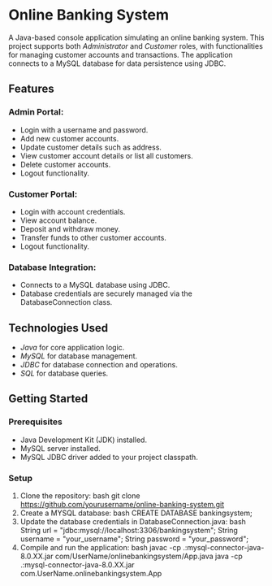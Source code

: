 # Online Banking System

A Java-based console application simulating an online banking system. This project supports both *Administrator* and *Customer* roles, with functionalities for managing customer accounts and transactions. The application connects to a MySQL database for data persistence using JDBC.

## Features

### Admin Portal:
- Login with a username and password.
- Add new customer accounts.
- Update customer details such as address.
- View customer account details or list all customers.
- Delete customer accounts.
- Logout functionality.

### Customer Portal:
- Login with account credentials.
- View account balance.
- Deposit and withdraw money.
- Transfer funds to other customer accounts.
- Logout functionality.

### Database Integration:
- Connects to a MySQL database using JDBC.
- Database credentials are securely managed via the DatabaseConnection class.

## Technologies Used
- *Java* for core application logic.
- *MySQL* for database management.
- *JDBC* for database connection and operations.
- *SQL* for database queries.

## Getting Started

### Prerequisites
- Java Development Kit (JDK) installed.
- MySQL server installed.
- MySQL JDBC driver added to your project classpath.

### Setup
1. Clone the repository:
   bash
   git clone https://github.com/yourusername/online-banking-system.git
2. Create a MYSQL database:
    bash
   CREATE DATABASE bankingsystem;
3. Update the database credentials in DatabaseConnection.java:
   bash
    String url = "jdbc:mysql://localhost:3306/bankingsystem";
    String username = "your_username";
    String password = "your_password";
4. Compile and run the application:
   bash
    javac -cp .:mysql-connector-java-8.0.XX.jar com/UserName/onlinebankingsystem/App.java
    java -cp .:mysql-connector-java-8.0.XX.jar com.UserName.onlinebankingsystem.App
